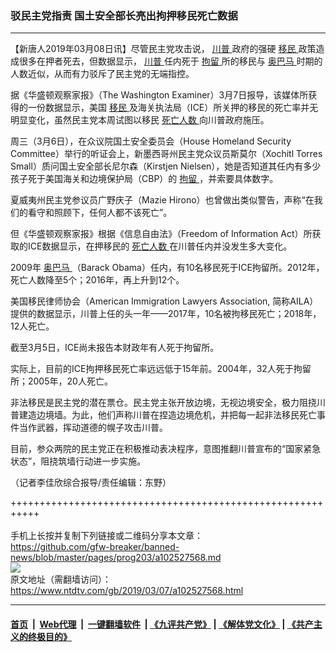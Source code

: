 ### 驳民主党指责 国土安全部长亮出拘押移民死亡数据
------------------------

<div class="post_content" itemprop="articleBody">
 <p>
  【新唐人2019年03月08日讯】尽管民主党攻击说，
  <a href="https://www.ntdtv.com/gb/川普.htm">
   川普
  </a>
  政府的强硬
  <a href="https://www.ntdtv.com/gb/移民.htm">
   移民
  </a>
  政策造成很多在押者死去，但数据显示，
  <a href="https://www.ntdtv.com/gb/川普.htm">
   川普
  </a>
  任内死于
  <a href="https://www.ntdtv.com/gb/拘留.htm">
   拘留
  </a>
  所的移民与
  <a href="https://www.ntdtv.com/gb/奥巴马.htm">
   奥巴马
  </a>
  时期的人数近似，从而有力驳斥了民主党的无端指控。
 </p>
 <p>
  据《华盛顿观察家报》（The Washington Examiner）3月7日报导，该媒体所获得的一份数据显示，美国
  <a href="https://www.ntdtv.com/gb/移民.htm">
   移民
  </a>
  及海关执法局（ICE）所关押的移民的死亡率并无明显变化，虽然民主党本周试图以移民
  <a href="https://www.ntdtv.com/gb/死亡人数.htm">
   死亡人数
  </a>
  向川普政府施压。
 </p>
 <p>
  周三（3月6日），在众议院国土安全委员会（House Homeland Security Committee）举行的听证会上，新墨西哥州民主党众议员斯莫尔（Xochitl Torres Small）质问国土安全部长尼尔森（Kirstjen Nielsen），她是否知道其任内有多少孩子死于美国海关和边境保护局（CBP）的
  <a href="https://www.ntdtv.com/gb/拘留.htm">
   拘留
  </a>
  ，并索要具体数字。
 </p>
 <p>
  夏威夷州民主党参议员广野庆子（Mazie Hirono）也曾做出类似警告，声称“在我们的看守和照顾下，任何人都不该死亡”。
 </p>
 <p>
  但《华盛顿观察家报》根据《信息自由法》（Freedom of Information Act）所获取的ICE数据显示，在押移民的
  <a href="https://www.ntdtv.com/gb/死亡人数.htm">
   死亡人数
  </a>
  在川普任内并没发生多大变化。
 </p>
 <p>
  2009年
  <a href="https://www.ntdtv.com/gb/奥巴马.htm">
   奥巴马
  </a>
  （Barack Obama）任内，有10名移民死于ICE拘留所。2012年，死亡人数降至5个；2016年，再上升到12个。
 </p>
 <p>
  美国移民律师协会（American Immigration Lawyers Association, 简称AILA）提供的数据显示，川普上任的头一年——2017年，10名被拘移民死亡；2018年，12人死亡。
 </p>
 <p>
  截至3月5日，ICE尚未报告本财政年有人死于拘留所。
 </p>
 <p>
  实际上，目前的ICE拘押移民死亡率远远低于15年前。2004年，32人死于拘留所；2005年，20人死亡。
 </p>
 <p>
  非法移民是民主党的潜在票仓。民主党主张开放边境，无视边境安全，极力阻挠川普建造边境墙。为此，他们声称川普在捏造边境危机，并把每一起非法移民死亡事件当作武器，挥动道德的幌子攻击川普。
 </p>
 <p>
  目前，参众两院的民主党正在积极推动表决程序，意图推翻川普宣布的“国家紧急状态”，阻挠筑墙行动进一步实施。
 </p>
 <p>
  （记者李佳欣综合报导/责任编辑：东野）
 </p>
 <div class="single_ad">
 </div>
</div>

+++++++++++++++++++++++++++++++++++++++++++++++++++++++++++<br/><br/>
手机上长按并复制下列链接或二维码分享本文章：<br/>
https://github.com/gfw-breaker/banned-news/blob/master/pages/prog203/a102527568.md <br/>
<a href='https://github.com/gfw-breaker/banned-news/blob/master/pages/prog203/a102527568.md'><img src='https://github.com/gfw-breaker/banned-news/blob/master/pages/prog203/a102527568.md.png'/></a> <br/>
原文地址（需翻墙访问）：https://www.ntdtv.com/gb/2019/03/07/a102527568.html


------------------------
#### [首页](https://github.com/gfw-breaker/banned-news/blob/master/README.md) &nbsp;|&nbsp; [Web代理](https://github.com/labour-camp/helloworld) &nbsp;|&nbsp; [一键翻墙软件](https://github.com/gfw-breaker/nogfw/blob/master/README.md) &nbsp;| [《九评共产党》](https://github.com/gfw-breaker/9ping.md/blob/master/README.md#九评之一评共产党是什么) | [《解体党文化》](https://github.com/gfw-breaker/jtdwh.md/blob/master/README.md) | [《共产主义的终极目的》](https://github.com/gfw-breaker/gczydzjmd.md/blob/master/README.md)

